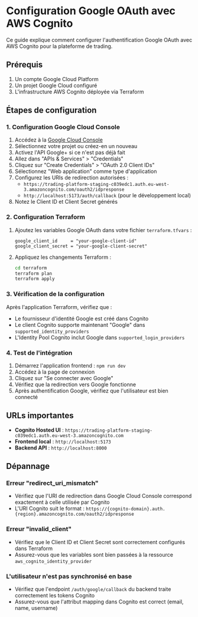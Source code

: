 # Configuration Google OAuth avec AWS Cognito

Ce guide explique comment configurer l'authentification Google OAuth avec AWS Cognito pour la plateforme de trading.

## Prérequis

1. Un compte Google Cloud Platform
2. Un projet Google Cloud configuré
3. L'infrastructure AWS Cognito déployée via Terraform

## Étapes de configuration

### 1. Configuration Google Cloud Console

1. Accédez à la [Google Cloud Console](https://console.cloud.google.com/)
2. Sélectionnez votre projet ou créez-en un nouveau
3. Activez l'API Google+ si ce n'est pas déjà fait
4. Allez dans "APIs & Services" > "Credentials"
5. Cliquez sur "Create Credentials" > "OAuth 2.0 Client IDs"
6. Sélectionnez "Web application" comme type d'application
7. Configurez les URIs de redirection autorisées :
   - `https://trading-platform-staging-c039edc1.auth.eu-west-3.amazoncognito.com/oauth2/idpresponse`
   - `http://localhost:5173/auth/callback` (pour le développement local)
8. Notez le Client ID et Client Secret générés

### 2. Configuration Terraform

1. Ajoutez les variables Google OAuth dans votre fichier `terraform.tfvars` :
   ```hcl
   google_client_id     = "your-google-client-id"
   google_client_secret = "your-google-client-secret"
   ```

2. Appliquez les changements Terraform :
   ```bash
   cd terraform
   terraform plan
   terraform apply
   ```

### 3. Vérification de la configuration

Après l'application Terraform, vérifiez que :
- Le fournisseur d'identité Google est créé dans Cognito
- Le client Cognito supporte maintenant "Google" dans `supported_identity_providers`
- L'Identity Pool Cognito inclut Google dans `supported_login_providers`

### 4. Test de l'intégration

1. Démarrez l'application frontend : `npm run dev`
2. Accédez à la page de connexion
3. Cliquez sur "Se connecter avec Google"
4. Vérifiez que la redirection vers Google fonctionne
5. Après authentification Google, vérifiez que l'utilisateur est bien connecté

## URLs importantes

- **Cognito Hosted UI** : `https://trading-platform-staging-c039edc1.auth.eu-west-3.amazoncognito.com`
- **Frontend local** : `http://localhost:5173`
- **Backend API** : `http://localhost:8000`

## Dépannage

### Erreur "redirect_uri_mismatch"
- Vérifiez que l'URI de redirection dans Google Cloud Console correspond exactement à celle utilisée par Cognito
- L'URI Cognito suit le format : `https://{cognito-domain}.auth.{region}.amazoncognito.com/oauth2/idpresponse`

### Erreur "invalid_client"
- Vérifiez que le Client ID et Client Secret sont correctement configurés dans Terraform
- Assurez-vous que les variables sont bien passées à la ressource `aws_cognito_identity_provider`

### L'utilisateur n'est pas synchronisé en base
- Vérifiez que l'endpoint `/auth/google/callback` du backend traite correctement les tokens Cognito
- Assurez-vous que l'attribut mapping dans Cognito est correct (email, name, username)